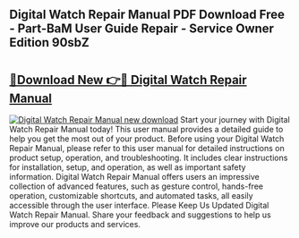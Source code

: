 ## Digital Watch Repair Manual PDF Download Free - Part-BaM User Guide Repair - Service Owner Edition 90sbZ

# <h2><a href="http://cf24618.oget.top/?id=Digital+Watch+Repair+Manual">🔗Download New 👉🔴 Digital Watch Repair Manual</a></h2>

[![Digital Watch Repair Manual new download](https://i.imgur.com/5g1atiW.png)](http://cf24618.oget.top/?id=Digital+Watch+Repair+Manual)
Start your journey with Digital Watch Repair Manual today! This user manual provides a detailed guide to help you get the most out of your product. Before using your Digital Watch Repair Manual, please refer to this user manual for detailed instructions on product setup, operation, and troubleshooting. It includes clear instructions for installation, setup, and operation, as well as important safety information. Digital Watch Repair Manual offers users an impressive collection of advanced features, such as gesture control, hands-free operation, customizable shortcuts, and automated tasks, all easily accessible through the user interface. Please Keep Us Updated Digital Watch Repair Manual. Share your feedback and suggestions to help us improve our products and services.
